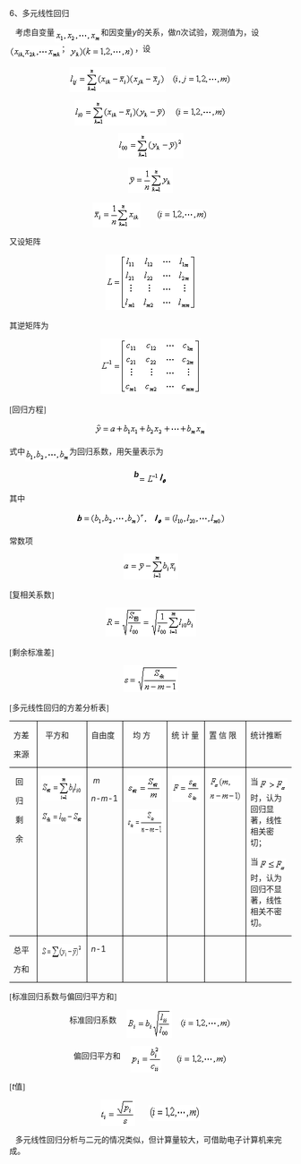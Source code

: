 <div class=Section1 style='layout-grid:15.6pt'>
<p class=MsoNormal><span lang=EN-US>6</span><span lang=ZH-CN style='font-family:
宋体_GB2312'>、多元线性回归</span></p>
<p class=MsoNormal><span lang=EN-US style='font-family:宋体_GB2312'>&nbsp;&nbsp; </span><span
lang=ZH-CN style='font-family:宋体_GB2312'>考虑自变量</span><sub><span lang=EN-US
style='font-family:宋体_GB2312'><img width=83 height=24
src="res/17e9d95da129bdd93c34fb6cc6aaaa52_5868_files/image002.gif" u1:shapes="_x0000_i1025"
align=absmiddle></span></sub><span lang=ZH-CN style='font-family:宋体_GB2312'>和因变量</span><i><span
lang=EN-US>y</span></i><span lang=ZH-CN style='font-family:宋体_GB2312'>的关系，做</span><i><span
lang=EN-US>n</span></i><span lang=ZH-CN style='font-family:宋体_GB2312'>次试验，观测值为，设</span><sub><span
lang=EN-US style='font-family:宋体_GB2312'><img width=93 height=25
src="res/17e9d95da129bdd93c34fb6cc6aaaa52_5868_files/image004.gif" u1:shapes="_x0000_i1026"
align=absmiddle></span></sub><span lang=ZH-CN style='font-family:宋体_GB2312'>；</span><sub><span
lang=EN-US style='font-family:宋体_GB2312'><img width=117 height=24
src="res/17e9d95da129bdd93c34fb6cc6aaaa52_5868_files/image006.gif" u1:shapes="_x0000_i1027"
align=absmiddle></span></sub><span lang=ZH-CN style='font-family:宋体_GB2312'>，设</span></p>
<p class=MsoNormal align=center style='text-align:center'><sub><span
lang=EN-US style='font-family:宋体_GB2312'><img width=172 height=45
src="res/17e9d95da129bdd93c34fb6cc6aaaa52_5868_files/image008.gif" u1:shapes="_x0000_i1028"
align=absmiddle></span></sub><span lang=EN-US style='font-family:宋体_GB2312'>&nbsp;&nbsp;
<sub><img width=107 height=21
src="res/17e9d95da129bdd93c34fb6cc6aaaa52_5868_files/image010.gif" u1:shapes="_x0000_i1029"
align=absmiddle></sub></span></p>
<p class=MsoNormal align=center style='text-align:center'><sub><span
lang=EN-US style='font-family:宋体_GB2312'><img width=165 height=45
src="res/17e9d95da129bdd93c34fb6cc6aaaa52_5868_files/image012.gif" u1:shapes="_x0000_i1030"
align=absmiddle></span></sub><span lang=EN-US style='font-family:宋体_GB2312'>&nbsp;&nbsp;&nbsp;
<sub><img width=93 height=21
src="res/17e9d95da129bdd93c34fb6cc6aaaa52_5868_files/image014.gif" u1:shapes="_x0000_i1031"
align=absmiddle></sub></span></p>
<p class=MsoNormal align=center style='text-align:center'><sub><span
lang=EN-US style='font-family:宋体_GB2312'><img width=117 height=45
src="res/17e9d95da129bdd93c34fb6cc6aaaa52_5868_files/image016.gif" u1:shapes="_x0000_i1032"></span></sub></p>
<p class=MsoNormal align=center style='text-align:center'><sub><span
lang=EN-US style='font-family:宋体_GB2312'><img width=80 height=45
src="res/17e9d95da129bdd93c34fb6cc6aaaa52_5868_files/image018.gif" u1:shapes="_x0000_i1033"></span></sub></p>
<p class=MsoNormal align=center style='text-align:center'><sub><span
lang=EN-US style='font-family:宋体_GB2312'><img width=85 height=45
src="res/17e9d95da129bdd93c34fb6cc6aaaa52_5868_files/image020.gif" u1:shapes="_x0000_i1043"
align=absmiddle></span></sub><span lang=EN-US style='font-family:宋体_GB2312'>&nbsp;&nbsp;&nbsp;&nbsp;&nbsp;&nbsp;&nbsp;
<sub><img width=93 height=21
src="res/17e9d95da129bdd93c34fb6cc6aaaa52_5868_files/image022.gif" u1:shapes="_x0000_i1044"
align=absmiddle></sub></span></p>
<p class=MsoNormal><span lang=ZH-CN style='font-family:宋体_GB2312'>又设矩阵</span></p>
<p class=MsoNormal align=center style='text-align:center'><sub><span
lang=EN-US style='font-family:宋体_GB2312'><img width=161 height=99
src="res/17e9d95da129bdd93c34fb6cc6aaaa52_5868_files/image024.gif" u1:shapes="_x0000_i1045"></span></sub></p>
<p class=MsoNormal><span lang=ZH-CN style='font-family:宋体_GB2312'>其逆矩阵为</span></p>
<p class=MsoNormal align=center style='text-align:center'><sub><span
lang=EN-US style='font-family:宋体_GB2312'><img width=180 height=99
src="res/17e9d95da129bdd93c34fb6cc6aaaa52_5868_files/image026.gif" u1:shapes="_x0000_i1046"></span></sub></p>
<p class=MsoNormal><span lang=EN-US style='font-family:宋体_GB2312'>[</span><span
lang=ZH-CN style='font-family:宋体_GB2312'>回归方程</span><span lang=EN-US
style='font-family:宋体_GB2312'>]</span></p>
<p class=MsoNormal align=center style='text-align:center'><sub><span
lang=EN-US style='font-family:宋体_GB2312'><img width=200 height=24
src="res/17e9d95da129bdd93c34fb6cc6aaaa52_5868_files/image028.gif" u1:shapes="_x0000_i1047"></span></sub></p>
<p class=MsoNormal><span lang=ZH-CN style='font-family:宋体_GB2312'>式中</span><sub><span
lang=EN-US style='font-family:宋体_GB2312'><img width=79 height=24
src="res/17e9d95da129bdd93c34fb6cc6aaaa52_5868_files/image030.gif" u1:shapes="_x0000_i1048"
align=absmiddle></span></sub><span lang=ZH-CN style='font-family:宋体_GB2312'>为回归系数，用矢量表示为</span></p>
<p class=MsoNormal align=center style='text-align:center'><b><i><span
lang=EN-US>b</span></i></b><sub><span lang=EN-US style='font-family:宋体_GB2312'><img
width=36 height=20 src="res/17e9d95da129bdd93c34fb6cc6aaaa52_5868_files/image032.gif"
u1:shapes="_x0000_i1049" align=absmiddle></span></sub><sub><span lang=EN-US
style='font-family:黑体'><img width=14 height=24
src="res/17e9d95da129bdd93c34fb6cc6aaaa52_5868_files/image034.gif" u1:shapes="_x0000_i1050"
align=absmiddle></span></sub></p>
<p class=MsoNormal><span lang=ZH-CN style='font-family:宋体_GB2312'>其中</span></p>
<p class=MsoNormal align=center style='text-align:center'><sub><span
lang=EN-US><img width=269 height=25
src="res/17e9d95da129bdd93c34fb6cc6aaaa52_5868_files/image036.gif" u1:shapes="_x0000_i1051"></span></sub></p>
<p class=MsoNormal><span lang=ZH-CN style='font-family:宋体_GB2312'>常数项</span></p>
<p class=MsoNormal align=center style='text-align:center'><sub><span
lang=EN-US><img width=99 height=45
src="res/17e9d95da129bdd93c34fb6cc6aaaa52_5868_files/image038.gif" u1:shapes="_x0000_i1052"></span></sub></p>
<p class=MsoNormal><span lang=EN-US>[</span><span lang=ZH-CN style='font-family:
宋体_GB2312'>复相关系数</span><span lang=EN-US style='font-family:宋体_GB2312'>]</span></p>
<p class=MsoNormal align=center style='text-align:center'><sub><span
lang=EN-US style='font-family:宋体_GB2312'><img width=163 height=52
src="res/17e9d95da129bdd93c34fb6cc6aaaa52_5868_files/image040.gif" u1:shapes="_x0000_i1053"></span></sub></p>
<p class=MsoNormal><span lang=EN-US style='font-family:宋体_GB2312'>[</span><span
lang=ZH-CN style='font-family:宋体_GB2312'>剩余标准差</span><span lang=EN-US
style='font-family:宋体_GB2312'>]</span></p>
<p class=MsoNormal align=center style='text-align:center'><sub><span
lang=EN-US style='font-family:宋体_GB2312'><img width=99 height=48
src="res/17e9d95da129bdd93c34fb6cc6aaaa52_5868_files/image042.gif" u1:shapes="_x0000_i1054"></span></sub></p>
<p class=MsoNormal><span lang=EN-US style='font-family:宋体_GB2312'>[</span><span
lang=ZH-CN style='font-family:宋体_GB2312'>多元线性回归的方差分析表</span><span lang=EN-US
style='font-family:宋体_GB2312'>]</span></p>
<table class=MsoNormalTable border=1 cellspacing=0 cellpadding=0
 style='border-collapse:collapse;border:none'>
 <tr>
  <td width=48 valign=top style='width:36.0pt;border:solid windowtext 1.0pt;
  border-left:none;padding:0mm 5.4pt 0mm 5.4pt'>
  <p class=MsoNormal><span lang=ZH-CN style='font-family:宋体_GB2312'>方差</span></p>
  <p class=MsoNormal><span lang=ZH-CN style='font-family:宋体_GB2312'>来源</span></p>
  </td>
  <td width=120 valign=top style='width:90.0pt;border:solid windowtext 1.0pt;
  border-left:none;padding:0mm 5.4pt 0mm 5.4pt'>
  <p class=MsoNormal><span lang=EN-US style='font-family:宋体_GB2312'>&nbsp; </span><span
  lang=ZH-CN style='font-family:宋体_GB2312'>平方和</span></p>
  </td>
  <td width=70 valign=top style='width:52.5pt;border:solid windowtext 1.0pt;
  border-left:none;padding:0mm 5.4pt 0mm 5.4pt'>
  <p class=MsoNormal><span lang=ZH-CN style='font-family:宋体_GB2312'>自由度</span></p>
  </td>
  <td width=103 valign=top style='width:77.5pt;border:solid windowtext 1.0pt;
  border-left:none;padding:0mm 5.4pt 0mm 5.4pt'>
  <p class=MsoNormal><span lang=EN-US style='font-family:宋体_GB2312'>&nbsp;&nbsp;
  </span><span lang=ZH-CN style='font-family:宋体_GB2312'>均 方</span></p>
  </td>
  <td width=81 valign=top style='width:60.85pt;border:solid windowtext 1.0pt;
  border-left:none;padding:0mm 5.4pt 0mm 5.4pt'>
  <p class=MsoNormal><span lang=ZH-CN style='font-family:宋体_GB2312'>统 计 量</span></p>
  </td>
  <td width=94 valign=top style='width:70.15pt;border:solid windowtext 1.0pt;
  border-left:none;padding:0mm 5.4pt 0mm 5.4pt'>
  <p class=MsoNormal><span lang=ZH-CN style='font-family:宋体_GB2312'>置 信 限</span></p>
  </td>
  <td width=96 valign=top style='width:72.0pt;border-top:solid windowtext 1.0pt;
  border-left:none;border-bottom:solid windowtext 1.0pt;border-right:none;
  padding:0mm 5.4pt 0mm 5.4pt'>
  <p class=MsoNormal><span lang=ZH-CN style='font-family:宋体_GB2312'>统计推断</span></p>
  </td>
 </tr>
 <tr>
  <td width=48 valign=top style='width:36.0pt;border-top:none;border-left:none;
  border-bottom:solid windowtext 1.0pt;border-right:solid windowtext 1.0pt;
  padding:0mm 5.4pt 0mm 5.4pt'>
  <p class=MsoNormal><span lang=EN-US style='font-family:宋体_GB2312'>&nbsp;</span><span
  lang=ZH-CN style='font-family:宋体_GB2312'>回</span></p>
  <p class=MsoNormal><span lang=EN-US style='font-family:宋体_GB2312'>&nbsp;</span><span
  lang=ZH-CN style='font-family:宋体_GB2312'>归</span></p>
  <p class=MsoNormal><span lang=EN-US style='font-family:宋体_GB2312'>&nbsp;</span><span
  lang=ZH-CN style='font-family:宋体_GB2312'>剩</span></p>
  <p class=MsoNormal><span lang=EN-US style='font-family:宋体_GB2312'>&nbsp;</span><span
  lang=ZH-CN style='font-family:宋体_GB2312'>余</span></p>
  </td>
  <td width=120 valign=top style='width:90.0pt;border-top:none;border-left:
  none;border-bottom:solid windowtext 1.0pt;border-right:solid windowtext 1.0pt;
  padding:0mm 5.4pt 0mm 5.4pt'>
  <p class=MsoNormal><sub><span lang=EN-US style='font-family:宋体_GB2312'><img
  width=87 height=45 src="res/17e9d95da129bdd93c34fb6cc6aaaa52_5868_files/image044.gif"
  u1:shapes="_x0000_i1055"></span></sub></p>
  <p class=MsoNormal><sub><span lang=EN-US style='font-family:宋体_GB2312'><img
  width=92 height=24 src="res/17e9d95da129bdd93c34fb6cc6aaaa52_5868_files/image046.gif"
  u1:shapes="_x0000_i1056"></span></sub></p>
  </td>
  <td width=70 valign=top style='width:52.5pt;border-top:none;border-left:none;
  border-bottom:solid windowtext 1.0pt;border-right:solid windowtext 1.0pt;
  padding:0mm 5.4pt 0mm 5.4pt'>
  <p class=MsoNormal><span lang=EN-US style='font-family:宋体_GB2312'>&nbsp;</span><i><span
  lang=EN-US>m</span></i></p>
  <p class=MsoNormal><i><span lang=EN-US>n-m-</span></i><span lang=EN-US>1</span></p>
  </td>
  <td width=103 valign=top style='width:77.5pt;border-top:none;border-left:
  none;border-bottom:solid windowtext 1.0pt;border-right:solid windowtext 1.0pt;
  padding:0mm 5.4pt 0mm 5.4pt'>
  <p class=MsoNormal><sub><span lang=EN-US style='font-family:宋体_GB2312'><img
  width=61 height=43 src="res/17e9d95da129bdd93c34fb6cc6aaaa52_5868_files/image048.gif"
  u1:shapes="_x0000_i1057"></span></sub></p>
  <p class=MsoNormal><sub><span lang=EN-US style='font-family:宋体_GB2312'><img
  width=99 height=44 src="res/17e9d95da129bdd93c34fb6cc6aaaa52_5868_files/image050.gif"
  u1:shapes="_x0000_i1058"></span></sub></p>
  </td>
  <td width=81 valign=top style='width:60.85pt;border-top:none;border-left:
  none;border-bottom:solid windowtext 1.0pt;border-right:solid windowtext 1.0pt;
  padding:0mm 5.4pt 0mm 5.4pt'>
  <p class=MsoNormal><sub><span lang=EN-US style='font-family:宋体_GB2312'><img
  width=56 height=48 src="res/17e9d95da129bdd93c34fb6cc6aaaa52_5868_files/image052.gif"
  u1:shapes="_x0000_i1059"></span></sub></p>
  </td>
  <td width=94 valign=top style='width:70.15pt;border-top:none;border-left:
  none;border-bottom:solid windowtext 1.0pt;border-right:solid windowtext 1.0pt;
  padding:0mm 5.4pt 0mm 5.4pt'>
  <p class=MsoNormal><sub><span lang=EN-US style='font-family:宋体_GB2312'><img
  width=65 height=48 src="res/17e9d95da129bdd93c34fb6cc6aaaa52_5868_files/image054.gif"
  u1:shapes="_x0000_i1060"></span></sub></p>
  </td>
  <td width=96 valign=top style='width:72.0pt;border:none;border-bottom:solid windowtext 1.0pt;
  padding:0mm 5.4pt 0mm 5.4pt'>
  <p class=MsoNormal><span lang=ZH-CN style='font-family:宋体_GB2312'>当</span><sub><span
  lang=EN-US style='font-family:宋体_GB2312'><img width=51 height=24
  src="res/17e9d95da129bdd93c34fb6cc6aaaa52_5868_files/image056.gif"
  u1:shapes="_x0000_i1061" align=absmiddle></span></sub><span lang=ZH-CN
  style='font-family:宋体_GB2312'>时，认为回归显著，线性相关密切；</span></p>
  <p class=MsoNormal><span lang=ZH-CN style='font-family:宋体_GB2312'>当</span><sub><span
  lang=EN-US style='font-family:宋体_GB2312'><img width=49 height=24
  src="res/17e9d95da129bdd93c34fb6cc6aaaa52_5868_files/image058.gif"
  u1:shapes="_x0000_i1062" align=absmiddle></span></sub><span lang=ZH-CN
  style='font-family:宋体_GB2312'>时，认为回归不显著，线性相关不密切。</span></p>
  </td>
 </tr>
 <tr>
  <td width=48 valign=top style='width:36.0pt;border-top:none;border-left:none;
  border-bottom:solid windowtext 1.0pt;border-right:solid windowtext 1.0pt;
  padding:0mm 5.4pt 0mm 5.4pt'>
  <p class=MsoNormal><span lang=ZH-CN style='font-family:宋体_GB2312'>总平</span></p>
  <p class=MsoNormal><span lang=ZH-CN style='font-family:宋体_GB2312'>方和</span></p>
  </td>
  <td width=120 valign=top style='width:90.0pt;border-top:none;border-left:
  none;border-bottom:solid windowtext 1.0pt;border-right:solid windowtext 1.0pt;
  padding:0mm 5.4pt 0mm 5.4pt'>
  <p class=MsoNormal><sub><span lang=EN-US style='font-family:宋体_GB2312'><img
  width=109 height=27 src="res/17e9d95da129bdd93c34fb6cc6aaaa52_5868_files/image060.gif"
  u1:shapes="_x0000_i1063"></span></sub></p>
  </td>
  <td width=70 valign=top style='width:52.5pt;border-top:none;border-left:none;
  border-bottom:solid windowtext 1.0pt;border-right:solid windowtext 1.0pt;
  padding:0mm 5.4pt 0mm 5.4pt'>
  <p class=MsoNormal><i><span lang=EN-US>n-</span></i><span lang=EN-US>1</span></p>
  </td>
  <td width=103 valign=top style='width:77.5pt;border-top:none;border-left:
  none;border-bottom:solid windowtext 1.0pt;border-right:solid windowtext 1.0pt;
  padding:0mm 5.4pt 0mm 5.4pt'>
  <p class=MsoNormal align=left style='margin:0mm;margin-bottom:.0001pt;
  text-align:left'><span lang=EN-US style='font-family:宋体'>&nbsp; </span></p>
  </td>
  <td width=81 valign=top style='width:60.85pt;border-top:none;border-left:
  none;border-bottom:solid windowtext 1.0pt;border-right:solid windowtext 1.0pt;
  padding:0mm 5.4pt 0mm 5.4pt'>
  <p class=MsoNormal align=left style='margin:0mm;margin-bottom:.0001pt;
  text-align:left'><span lang=EN-US style='font-family:宋体'>&nbsp; </span></p>
  </td>
  <td width=94 valign=top style='width:70.15pt;border-top:none;border-left:
  none;border-bottom:solid windowtext 1.0pt;border-right:solid windowtext 1.0pt;
  padding:0mm 5.4pt 0mm 5.4pt'>
  <p class=MsoNormal align=left style='margin:0mm;margin-bottom:.0001pt;
  text-align:left'><span lang=EN-US style='font-family:宋体'>&nbsp; </span></p>
  </td>
  <td width=96 valign=top style='width:72.0pt;border:none;border-bottom:solid windowtext 1.0pt;
  padding:0mm 5.4pt 0mm 5.4pt'>
  <p class=MsoNormal align=left style='margin:0mm;margin-bottom:.0001pt;
  text-align:left'><span lang=EN-US style='font-family:宋体'>&nbsp; </span></p>
  </td>
 </tr>
</table>
<p class=MsoNormal><span lang=EN-US style='font-family:宋体_GB2312'>[</span><span
lang=ZH-CN style='font-family:宋体_GB2312'>标准回归系数与偏回归平方和</span><span lang=EN-US
style='font-family:宋体_GB2312'>]</span></p>
<p class=MsoNormal align=center style='text-align:center'><span lang=ZH-CN
style='font-family:宋体_GB2312'>标准回归系数</span><span lang=EN-US style='font-family:
宋体_GB2312'>&nbsp;&nbsp;&nbsp;&nbsp; <sub><img width=81 height=51
src="res/17e9d95da129bdd93c34fb6cc6aaaa52_5868_files/image062.gif" u1:shapes="_x0000_i1064"
align=absmiddle></sub>&nbsp;&nbsp;&nbsp;&nbsp;<sub><img width=93 height=21
src="res/17e9d95da129bdd93c34fb6cc6aaaa52_5868_files/image064.gif" u1:shapes="_x0000_i1065"
align=absmiddle></sub></span></p>
<p class=MsoNormal align=center style='text-align:center'><span lang=ZH-CN
style='font-family:宋体_GB2312'>偏回归平方和 </span><span lang=EN-US style='font-family:
宋体_GB2312'>&nbsp;&nbsp;&nbsp;&nbsp;<sub><img width=56 height=48
src="res/17e9d95da129bdd93c34fb6cc6aaaa52_5868_files/image066.gif" u1:shapes="_x0000_i1066"
align=absmiddle></sub>&nbsp;&nbsp;&nbsp;&nbsp;&nbsp;&nbsp;&nbsp;<sub><img
width=93 height=21 src="res/17e9d95da129bdd93c34fb6cc6aaaa52_5868_files/image067.gif"
u1:shapes="_x0000_i1067" align=absmiddle></sub></span></p>
<p class=MsoNormal><span lang=EN-US style='font-family:宋体_GB2312'>[</span><i><span
lang=EN-US>t</span></i><span lang=ZH-CN style='font-family:宋体_GB2312'>值</span><span
lang=EN-US style='font-family:宋体_GB2312'>]</span></p>
<p class=MsoNormal align=center style='text-align:center'><sub><span
lang=EN-US style='font-family:宋体_GB2312'><img width=63 height=47
src="res/17e9d95da129bdd93c34fb6cc6aaaa52_5868_files/image069.gif" u1:shapes="_x0000_i1068"
align=absmiddle></span></sub><span lang=EN-US style='font-family:宋体_GB2312'>&nbsp;&nbsp;&nbsp;&nbsp;&nbsp;&nbsp;
<sub><img width=93 height=28
src="res/17e9d95da129bdd93c34fb6cc6aaaa52_5868_files/image071.gif" u1:shapes="_x0000_i1069"
align=absmiddle></sub></span></p>
<p class=MsoNormal><span lang=EN-US style='font-family:宋体_GB2312'>&nbsp;&nbsp; </span><span
lang=ZH-CN style='font-family:宋体_GB2312'>多元线性回归分析与二元的情况类似，但计算量较大，可借助电子计算机来完成。</span></p>
</div>